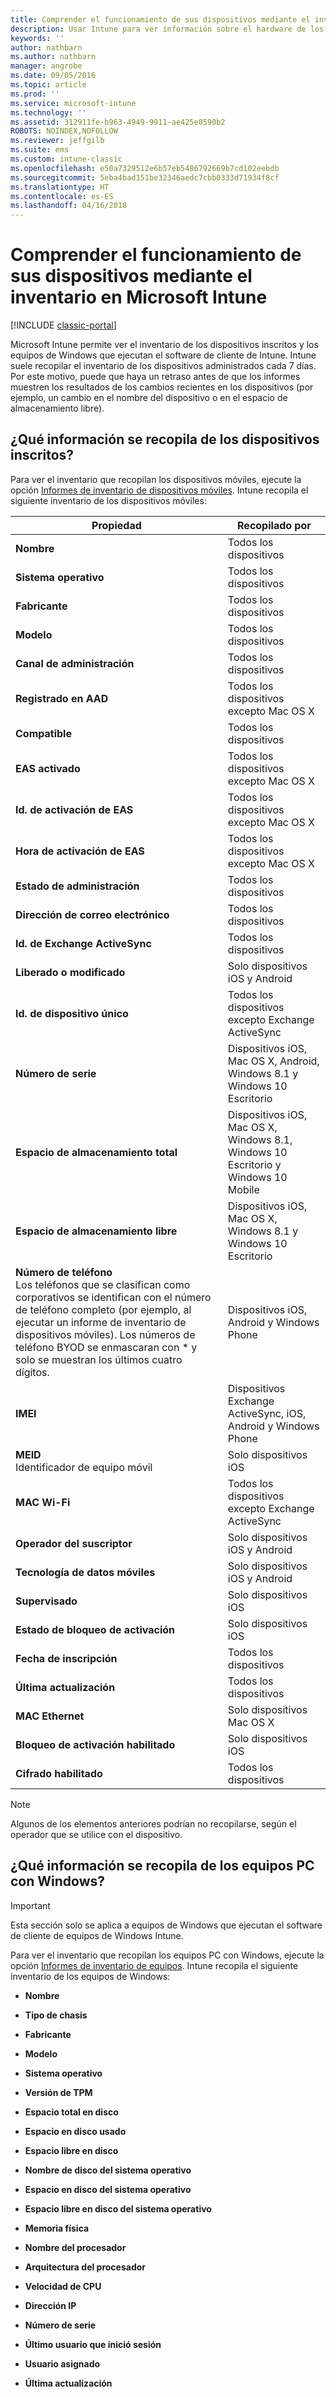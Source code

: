 ```yaml
---
title: Comprender el funcionamiento de sus dispositivos mediante el inventario
description: Usar Intune para ver información sobre el hardware de los dispositivos que administra.
keywords: ''
author: nathbarn
ms.author: nathbarn
manager: angrobe
ms.date: 09/05/2016
ms.topic: article
ms.prod: ''
ms.service: microsoft-intune
ms.technology: ''
ms.assetid: 312911fe-b963-4949-9911-ae425e0590b2
ROBOTS: NOINDEX,NOFOLLOW
ms.reviewer: jeffgilb
ms.suite: ems
ms.custom: intune-classic
ms.openlocfilehash: e50a7329512e6b57eb5486792669b7cd102eebdb
ms.sourcegitcommit: 5eba4bad151be32346aedc7cbb0333d71934f8cf
ms.translationtype: HT
ms.contentlocale: es-ES
ms.lasthandoff: 04/16/2018
---
```

# <a name="understand-your-devices-with-inventory-in-microsoft-intune"></a>Comprender el funcionamiento de sus dispositivos mediante el inventario en Microsoft Intune

[!INCLUDE [classic-portal](../includes/classic-portal.md)]

Microsoft Intune permite ver el inventario de los dispositivos inscritos y los equipos de Windows que ejecutan el software de cliente de Intune.
Intune suele recopilar el inventario de los dispositivos administrados cada 7 días. Por este motivo, puede que haya un retraso antes de que los informes muestren los resultados de los cambios recientes en los dispositivos (por ejemplo, un cambio en el nombre del dispositivo o en el espacio de almacenamiento libre).

## <a name="whats-collected-from-enrolled-devices"></a>¿Qué información se recopila de los dispositivos inscritos?
Para ver el inventario que recopilan los dispositivos móviles, ejecute la opción [Informes de inventario de dispositivos móviles](understand-microsoft-intune-operations-by-using-reports.md). Intune recopila el siguiente inventario de los dispositivos móviles:

|Propiedad|Recopilado por|
|------------|-----------------------|
|**Nombre**|Todos los dispositivos|
|**Sistema operativo**|Todos los dispositivos|
|**Fabricante**|Todos los dispositivos|
|**Modelo**|Todos los dispositivos|
|**Canal de administración**|Todos los dispositivos|
|**Registrado en AAD**|Todos los dispositivos excepto Mac OS X|
|**Compatible**|Todos los dispositivos|
|**EAS activado**|Todos los dispositivos excepto Mac OS X|
|**Id. de activación de EAS**|Todos los dispositivos excepto Mac OS X|
|**Hora de activación de EAS**|Todos los dispositivos excepto Mac OS X|
|**Estado de administración**|Todos los dispositivos|
|**Dirección de correo electrónico**|Todos los dispositivos|
|**Id. de Exchange ActiveSync**|Todos los dispositivos|
|**Liberado o modificado**|Solo dispositivos iOS y Android|
|**Id. de dispositivo único**|Todos los dispositivos excepto Exchange ActiveSync|
|**Número de serie**|Dispositivos iOS, Mac OS X, Android, Windows 8.1 y Windows 10 Escritorio|
|**Espacio de almacenamiento total**|Dispositivos iOS, Mac OS X, Windows 8.1, Windows 10 Escritorio y Windows 10 Mobile|
|**Espacio de almacenamiento libre**|Dispositivos iOS, Mac OS X, Windows 8.1 y Windows 10 Escritorio|
|**Número de teléfono**<br>Los teléfonos que se clasifican como corporativos se identifican con el número de teléfono completo (por ejemplo, al ejecutar un informe de inventario de dispositivos móviles). Los números de teléfono BYOD se enmascaran con &#42; y solo se muestran los últimos cuatro dígitos.|Dispositivos iOS, Android y Windows Phone|
|**IMEI**|Dispositivos Exchange ActiveSync, iOS, Android y Windows Phone|
|**MEID**<br>Identificador de equipo móvil|Solo dispositivos iOS|
|**MAC Wi-Fi**|Todos los dispositivos excepto Exchange ActiveSync|
|**Operador del suscriptor**|Solo dispositivos iOS y Android|
|**Tecnología de datos móviles**|Solo dispositivos iOS y Android|
|**Supervisado**|Solo dispositivos iOS|
|**Estado de bloqueo de activación**|Solo dispositivos iOS|
|**Fecha de inscripción**|Todos los dispositivos|
|**Última actualización**|Todos los dispositivos|
|**MAC Ethernet**|Solo dispositivos Mac OS X|
|**Bloqueo de activación habilitado**|Solo dispositivos iOS|
|**Cifrado habilitado**|Todos los dispositivos|

>[!NOTE]
>Algunos de los elementos anteriores podrían no recopilarse, según el operador que se utilice con el dispositivo.

## <a name="whats-collected-from-windows-pcs"></a>¿Qué información se recopila de los equipos PC con Windows?
> [!IMPORTANT]
> Esta sección solo se aplica a equipos de Windows que ejecutan el software de cliente de equipos de Windows Intune.

Para ver el inventario que recopilan los equipos PC con Windows, ejecute la opción [Informes de inventario de equipos](understand-microsoft-intune-operations-by-using-reports.md). Intune recopila el siguiente inventario de los equipos de Windows:

-   **Nombre**

-   **Tipo de chasis**

-   **Fabricante**

-   **Modelo**

-   **Sistema operativo**

-   **Versión de TPM**

-   **Espacio total en disco**

-   **Espacio en disco usado**

-   **Espacio libre en disco**

-   **Nombre de disco del sistema operativo**

-   **Espacio en disco del sistema operativo**

-   **Espacio libre en disco del sistema operativo**

-   **Memoria física**

-   **Nombre del procesador**

-   **Arquitectura del procesador**

-   **Velocidad de CPU**

-   **Dirección IP**

-   **Número de serie**

-   **Último usuario que inició sesión**

-   **Usuario asignado**

-   **Última actualización**

<!-- this section below belongs in the planning journey
### See Also
[Monitoring and reports with Microsoft Intune](monitoring-and-reports-with-microsoft-intune.md)
-->
